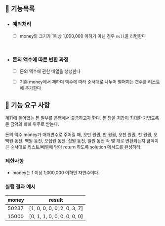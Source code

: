 ## 📌 기능목록
- ### 예외처리
    - [ ] money의 크기가 1이상 1,000,000 이하가 아닌 경우 `null`을 리턴한다

<br/>

- ### 돈의 액수에 따른 변환 과정
    - [ ] 돈의 액수에 관한 배열을 생성한다
    - [ ] 기존 money에서 제하며 액수에 따라 순서대로 나누어 떨어지는 갯수를 리스트에 추가한다



## 🚀 기능 요구 사항

계좌에 들어있는 돈 일부를 은행에서 출금하고자 한다. 돈 담을 지갑이 최대한 가볍도록 큰 금액의 화폐 위주로 받는다.

돈의 액수 money가 매개변수로 주어질 때, 오만 원권, 만 원권, 오천 원권, 천 원권, 오백원 동전, 백원 동전, 오십원 동전, 십원 동전, 일원 동전 각 몇 개로 변환되는지 금액이 큰 순서대로 리스트/배열에 담아 return 하도록 solution 메서드를 완성하라.

### 제한사항

- money는 1 이상 1,000,000 이하인 자연수이다.

### 실행 결과 예시

| money | result |
| --- | --- |
| 50237	| [1, 0, 0, 0, 0, 2, 0, 3, 7] |
| 15000	| [0, 1, 1, 0, 0, 0, 0, 0, 0] |